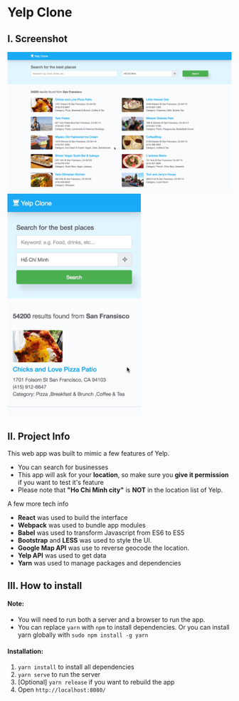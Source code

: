 # Yelp Clone

## I. Screenshot

<img src="./YelpCloneScreenShot.jpg" width="600">


<img src="./YelpCloneMobileScreenShot.jpg" width="300">

## II. Project Info

This web app was built to mimic a few features of Yelp. 

- You can search for businesses 
- This app will ask for your **location**, so make sure you **give it permission** if you want to test it's feature
- Please note that **"Ho Chi Minh city"** is **NOT** in the location list of Yelp.

A few more tech info

- **React** was used to build the interface
- **Webpack** was used to bundle app modules
- **Babel** was used to transform Javascript from ES6 to ES5
- **Bootstrap** and **LESS** was used to style the UI.
- **Google Map API** was use to reverse geocode the location.
- **Yelp API** was used to get data
- **Yarn** was used to manage packages and dependencies
 
## III. How to install

#### Note:

- You will need to run both a server and a browser to run the app. 
- You can replace `yarn` with `npm` to install dependencies. Or you can install yarn globally with `sudo npm install -g yarn`


#### Installation:

1. `yarn install` to install all dependencies
2. `yarn serve` to run the server
3. [Optional] `yarn release` if you want to rebuild the app
4. Open `http://localhost:8080/`



